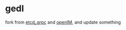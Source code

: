 # gedl
fork from [etcd_grpc](https://www.hwholiday.com/2021/etcd_grpc/) and [openIM](https://forum.rentsoft.cn/thread/2), and update something
